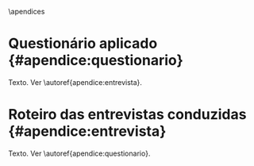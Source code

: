\apendices

# Questionário aplicado {#apendice:questionario}

Texto. Ver \autoref{apendice:entrevista}.

# Roteiro das entrevistas conduzidas {#apendice:entrevista}

Texto. Ver \autoref{apendice:questionario}.
